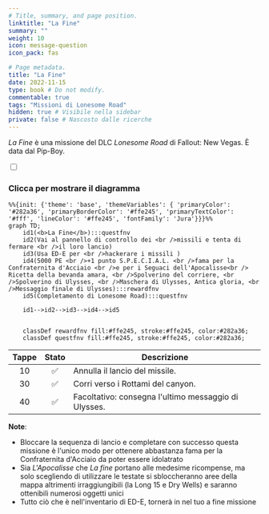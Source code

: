 ```yaml
---
# Title, summary, and page position.
linktitle: "La Fine" 
summary: ""
weight: 10
icon: message-question
icon_pack: fas

# Page metadata.
title: "La Fine"
date: 2022-11-15
type: book # Do not modify.
commentable: true
tags: "Missioni di Lonesome Road"
hidden: true # Visibile nella sidebar
private: false # Nascosto dalle ricerche
---
```


<div class="fnv">


*La Fine* è una missione del DLC *Lonesome Road* di Fallout: New Vegas. È data dal Pip-Boy.


<section class="chart-collapse">
<input type="checkbox" name="collapse2" id="handle2">
<h3 class="handle">
<label for="handle2">Clicca per mostrare il diagramma</label>
</h3>
<div class="content">

```mermaid
%%{init: {'theme': 'base', 'themeVariables': { 'primaryColor': '#282a36', 'primaryBorderColor': '#ffe245', 'primaryTextColor': '#fff', 'lineColor': '#ffe245', 'fontFamily': 'Jura'}}}%%
graph TD;
    id1(<b>La Fine</b>):::questfnv
    id2(Vai al pannello di controllo dei <br />missili e tenta di fermare <br />il loro lancio)
    id3(Usa ED-E per <br />hackerare i missili )
    id4(5000 PE <br />+1 punto S.P.E.C.I.A.L. <br />fama per la Confraternita d'Acciaio <br />e per i Seguaci dell'Apocalisse<br /> Ricetta della bevanda amara, <br />Spolverino del corriere, <br />Spolverino di Ulysses, <br />Maschera di Ulysses, Antica gloria, <br />Messaggio finale di Ulysses):::rewardfnv
    id5(Completamento di Lonesome Road):::questfnv
    
    id1-->id2-->id3-->id4-->id5
    
    
    classDef rewardfnv fill:#ffe245, stroke:#ffe245, color:#282a36;
    classDef questfnv fill:#ffe245, stroke:#ffe245, color:#282a36;
```

</div>
</section>

| Tappe |       Stato        | Descrizione |
|:-----:|:------------------:| ----------- |
|                           10                          | :white_check_mark: | Annulla il lancio del missile.                                                                                                                                              |
|                           30                          | :white_check_mark: | Corri verso i Rottami del canyon.                                                                                                                                           |
|                           40                          | :white_check_mark: | Facoltativo: consegna l'ultimo messaggio di Ulysses.                                                                                                                        |





**Note**:
- Bloccare la sequenza di lancio e completare con successo questa missione è l'unico modo per ottenere abbastanza fama per la Confraternita d'Acciaio da poter essere idolatrato
- Sia *L'Apocalisse* che *La fine* portano alle medesime ricompense, ma solo scegliendo di utilizzare le testate si sbloccheranno aree della mappa altrimenti irraggiungibili (la Long 15 e Dry Wells) e saranno ottenibili numerosi oggetti unici
- Tutto ciò che è nell'inventario di ED-E, tornerà in nel tuo a fine missione


</div>


